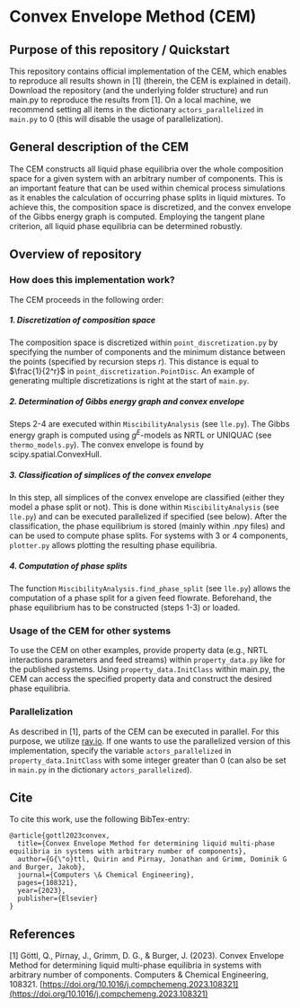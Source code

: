 # Convex Envelope Method (CEM) 

## Purpose of this repository / Quickstart
This repository contains official implementation of the CEM, which enables to reproduce all results shown in [1] (therein, the CEM is explained in detail). Download the repository (and the underlying folder structure) and run main.py to reproduce the results from [1]. On a local machine, we recommend setting all items in the dictionary `actors_parallelized` in `main.py` to 0 (this will disable the usage of parallelization).

## General description of the CEM
The CEM constructs all liquid phase equilibria over the whole composition space for a given system with an arbitrary number of components. This is an important feature that can be used within chemical process simulations as it enables the calculation of occurring phase splits in liquid mixtures. To achieve this, the composition space is discretized, and the convex envelope of the Gibbs energy graph is computed. Employing the tangent plane criterion, all liquid phase equilibria can be determined robustly. 

## Overview of repository
### How does this implementation work?
The CEM proceeds in the following order:
##### 1. Discretization of composition space
The composition space is discretized within `point_discretization.py` by specifying the number of components and the minimum distance between the points (specified by recursion steps $r$). This distance is equal to $\frac{1}{2^r}$ in `point_discretization.PointDisc`. An example of generating multiple discretizations is right at the start of `main.py`.

##### 2. Determination of Gibbs energy graph and convex envelope
Steps 2-4 are executed within `MiscibilityAnalysis` (see `lle.py`). The Gibbs energy graph is computed using $g^E$-models as NRTL or UNIQUAC (see `thermo_models.py`). The convex envelope is found by scipy.spatial.ConvexHull.

##### 3. Classification of simplices of the convex envelope
In this step, all simplices of the convex envelope are classified (either they model a phase split or not). This is done within `MiscibilityAnalysis` (see `lle.py`) and can be executed parallelized if specified (see below). After the classification, the phase equilibrium is stored (mainly within .npy files) and can be used to compute phase splits. For systems with 3 or 4 components, `plotter.py` allows plotting the resulting phase equilibria.

##### 4. Computation of phase splits
The function `MiscibilityAnalysis.find_phase_split` (see `lle.py`) allows the computation of a phase split for a given feed flowrate. Beforehand, the phase equilibrium has to be constructed (steps 1-3) or loaded.

### Usage of the CEM for other systems
To use the CEM on other examples, provide property data (e.g., NRTL interactions parameters and feed streams) within `property_data.py` like for the published systems. Using `property_data.InitClass` within main.py, the CEM can access the specified property data and construct the desired phase equilibria.

### Parallelization
As described in [1], parts of the CEM can be executed in parallel. For this purpose, we utilize [ray.io](https://www.ray.io/). If one wants to use the parallelized version of this implementation, specify the variable `actors_parallelized` in `property_data.InitClass` with some integer greater than 0 (can also be set in `main.py` in the dictionary `actors_parallelized`).

## Cite

To cite this work, use the following BibTex-entry:

```
@article{gottl2023convex,
  title={Convex Envelope Method for determining liquid multi-phase equilibria in systems with arbitrary number of components},
  author={G{\"o}ttl, Quirin and Pirnay, Jonathan and Grimm, Dominik G and Burger, Jakob},
  journal={Computers \& Chemical Engineering},
  pages={108321},
  year={2023},
  publisher={Elsevier}
}
```

## References
[1] Göttl, Q., Pirnay, J., Grimm, D. G., & Burger, J. (2023). Convex Envelope Method for determining liquid multi-phase equilibria in systems with arbitrary number of components. Computers & Chemical Engineering, 108321. [https://doi.org/10.1016/j.compchemeng.2023.108321](https://doi.org/10.1016/j.compchemeng.2023.108321)
